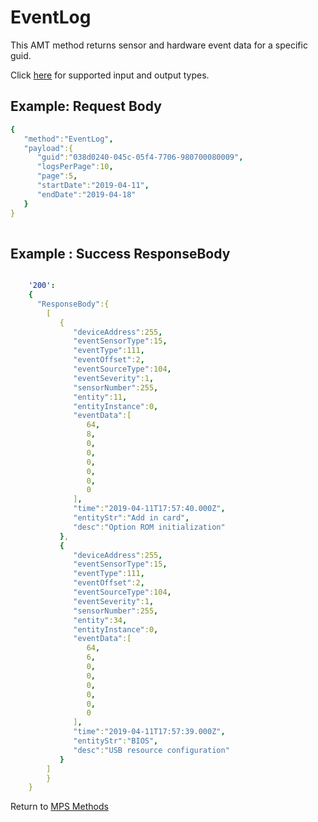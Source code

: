 # EventLog

This AMT method returns sensor and hardware event data for a specific guid.

Click [here](types.md) for supported input and output types.

## Example: Request Body
``` yaml
{  
   "method":"EventLog",
   "payload":{  
      "guid":"038d0240-045c-05f4-7706-980700080009",
      "logsPerPage":10,
      "page":5,
      "startDate":"2019-04-11",
      "endDate":"2019-04-18"
   }
}
	
```
## Example : Success ResponseBody

``` yaml

    '200':
    {
      "ResponseBody":{
		[  
		   {  
			  "deviceAddress":255,
			  "eventSensorType":15,
			  "eventType":111,
			  "eventOffset":2,
			  "eventSourceType":104,
			  "eventSeverity":1,
			  "sensorNumber":255,
			  "entity":11,
			  "entityInstance":0,
			  "eventData":[  
				 64,
				 8,
				 0,
				 0,
				 0,
				 0,
				 0,
				 0
			  ],
			  "time":"2019-04-11T17:57:40.000Z",
			  "entityStr":"Add in card",
			  "desc":"Option ROM initialization"
		   },
		   {  
			  "deviceAddress":255,
			  "eventSensorType":15,
			  "eventType":111,
			  "eventOffset":2,
			  "eventSourceType":104,
			  "eventSeverity":1,
			  "sensorNumber":255,
			  "entity":34,
			  "entityInstance":0,
			  "eventData":[  
				 64,
				 6,
				 0,
				 0,
				 0,
				 0,
				 0,
				 0
			  ],
			  "time":"2019-04-11T17:57:39.000Z",
			  "entityStr":"BIOS",
			  "desc":"USB resource configuration"
		   }
		]	
	    }
	}
```

Return to [MPS Methods](../indexMPS.md)